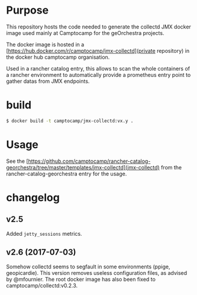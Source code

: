 # Purpose

This repository hosts the code needed to generate the collectd JMX docker image
used mainly at Camptocamp for the geOrchestra projects.

The docker image is hosted in a
[https://hub.docker.com/r/camptocamp/jmx-collectd](private repository) in the
docker hub camptocamp organisation.

Used in a rancher catalog entry, this allows to scan the whole containers of a
rancher environment to automatically provide a prometheus entry point to gather
datas from JMX endpoints.

# build

```bash
$ docker build -t camptocamp/jmx-collectd:vx.y .
```

# Usage

See the
[https://github.com/camptocamp/rancher-catalog-georchestra/tree/master/templates/jmx-collectd](jmx-collectd)
from the rancher-catalog-georchestra entry for the usage.

# changelog

## v2.5

Added `jetty_sessions` metrics.

## v2.6 (2017-07-03)

Somehow collectd seems to segfault in some environments (ppige, geopicardie).
This version removes useless configuration files, as advised by @mfournier. The
root docker image has also been fixed to camptocamp/collectd:v0.2.3.


